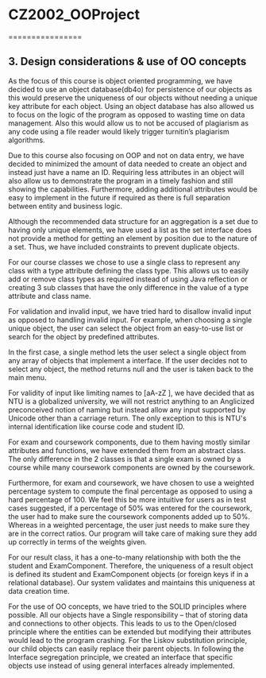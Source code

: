 # CZ2002_OOProject
================
## 3.  Design considerations & use of OO concepts
As the focus of this course is object oriented programming, we have decided to use an object database(db4o) for persistence of our objects as this would preserve the uniqueness of our objects without needing a unique key attribute for each object. Using an object database has also allowed us to focus on the logic of the program as opposed to wasting time on data management. Also this would allow us to not be accused of plagiarism as any code using a file reader would likely trigger turnitin’s plagiarism algorithms.  

Due to this course also focusing on OOP and not on data entry, we have decided to minimized the amount of data needed to create an object and instead just have a name an ID. Requiring less attributes in an object will also allow us to demonstrate the program in a timely fashion and still showing the capabilities. Furthermore, adding additional attributes would be easy to implement in the future if required as there is full separation between entity and business logic.  

Although the recommended data structure for an aggregation is a set due to having only unique elements, we have used a list as the set interface does not provide a method for getting an element by position due to the nature of a set. Thus, we have included constraints to prevent duplicate objects.  

For our course classes we chose to use a single class to represent any class with a type attribute defining the class type. This allows us to easily add or remove class types as required instead of using Java reflection or creating 3 sub classes that have the only difference in the value of a type attribute and class name.  

For validation and invalid input, we have tried hard to disallow invalid input as opposed to handling invalid input. For example, when choosing a single unique object, the user can select the object from an easy-to-use list or search for the object by predefined attributes.   

In the first case, a single method lets the user select a single object from any array of objects that implement a <choosable> interface. If the user decides not to select any object, the method returns null and the user is taken back to the main menu.  

For validity of input like limiting names to [aA-zZ ], we have decided that as NTU is a globalized university, we will not restrict anything to an Anglicized preconceived notion of naming but instead allow any input supported by Unicode other than a carriage return.  The only exception to this is NTU's internal identification like course code and student ID.  

For exam and coursework components, due to them having mostly similar attributes and functions, we have extended them from an abstract <ExamComponent> class. The only difference in the 2 classes is that a single exam is owned by a course while many coursework components are owned by the coursework.  

Furthermore, for exam and coursework, we have chosen to use a weighted percentage system to compute the final percentage as opposed to using a hard percentage of 100. We feel this be more intuitive for users as in test cases suggested, if a percentage of 50% was entered for the coursework, the user had to make sure the coursework components added up to 50%. Whereas in a weighted percentage, the user just needs to make sure they are in the correct ratios. Our program will take care of making sure they add up correctly in terms of the weights given.  

For our result class, it has a one-to-many relationship with both the the student and ExamComponent. Therefore, the uniqueness of a result object is defined its student and ExamComponent objects (or foreign keys if in a relational database). Our system validates and maintains this uniqueness at data creation time.  

For the use of OO concepts, we have tried to the SOLID principles where possible. All our objects have a Single responsibility – that of storing data and connections to other objects. This  leads to us to the Open/closed principle where the entities can be extended but modifying their attributes would lead to the program crashing. For the Liskov substitution principle, our child objects can easily replace their parent objects. In following the Interface segregation principle, we created an interface that specific objects use instead of using general interfaces already implemented.  

